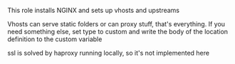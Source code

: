 This role installs NGINX and sets up vhosts and upstreams

Vhosts can serve static folders or can proxy stuff, that's everything. If you need something else, set type to custom and write the body of the location definition to the custom variable

ssl is solved by haproxy running locally, so it's not implemented here
